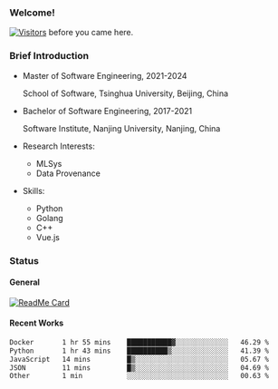 ### Welcome!

[![Visitors](https://visitor-badge.laobi.icu/badge?page_id=HermitSun.HermitSun)]() before you came here.

### Brief Introduction

- Master of Software Engineering, 2021-2024
  
  School of Software, Tsinghua University, Beijing, China

- Bachelor of Software Engineering, 2017-2021
  
  Software Institute, Nanjing University, Nanjing, China

- Research Interests:
  - MLSys
  - Data Provenance

- Skills:
  - Python
  - Golang
  - C++
  - Vue.js

### Status

#### General

[![ReadMe Card](https://github-readme-stats.hermitsun.vercel.app/api?username=HermitSun&count_private=true&show_icons=true)]()

#### Recent Works

<!--START_SECTION:waka-->

```txt
Docker       1 hr 55 mins    ███████████▓░░░░░░░░░░░░░   46.29 %
Python       1 hr 43 mins    ██████████▒░░░░░░░░░░░░░░   41.39 %
JavaScript   14 mins         █▒░░░░░░░░░░░░░░░░░░░░░░░   05.67 %
JSON         11 mins         █▒░░░░░░░░░░░░░░░░░░░░░░░   04.69 %
Other        1 min           ░░░░░░░░░░░░░░░░░░░░░░░░░   00.63 %
```

<!--END_SECTION:waka-->
